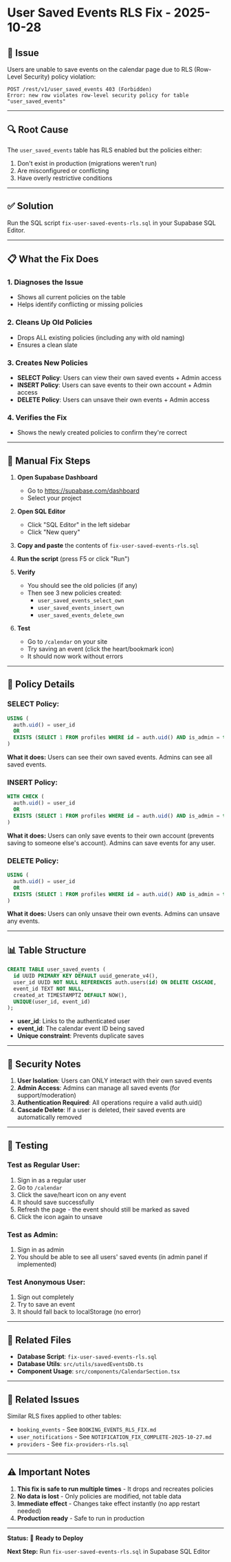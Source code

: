 # User Saved Events RLS Fix - 2025-10-28

## 🚨 **Issue**

Users are unable to save events on the calendar page due to RLS (Row-Level Security) policy violation:

```
POST /rest/v1/user_saved_events 403 (Forbidden)
Error: new row violates row-level security policy for table "user_saved_events"
```

---

## 🔍 **Root Cause**

The `user_saved_events` table has RLS enabled but the policies either:
1. Don't exist in production (migrations weren't run)
2. Are misconfigured or conflicting
3. Have overly restrictive conditions

---

## ✅ **Solution**

Run the SQL script `fix-user-saved-events-rls.sql` in your Supabase SQL Editor.

---

## 📋 **What the Fix Does**

### 1. **Diagnoses the Issue**
- Shows all current policies on the table
- Helps identify conflicting or missing policies

### 2. **Cleans Up Old Policies**
- Drops ALL existing policies (including any with old naming)
- Ensures a clean slate

### 3. **Creates New Policies**
- **SELECT Policy**: Users can view their own saved events + Admin access
- **INSERT Policy**: Users can save events to their own account + Admin access
- **DELETE Policy**: Users can unsave their own events + Admin access

### 4. **Verifies the Fix**
- Shows the newly created policies to confirm they're correct

---

## 🔧 **Manual Fix Steps**

1. **Open Supabase Dashboard**
   - Go to https://supabase.com/dashboard
   - Select your project

2. **Open SQL Editor**
   - Click "SQL Editor" in the left sidebar
   - Click "New query"

3. **Copy and paste** the contents of `fix-user-saved-events-rls.sql`

4. **Run the script** (press F5 or click "Run")

5. **Verify**
   - You should see the old policies (if any)
   - Then see 3 new policies created:
     - `user_saved_events_select_own`
     - `user_saved_events_insert_own`
     - `user_saved_events_delete_own`

6. **Test**
   - Go to `/calendar` on your site
   - Try saving an event (click the heart/bookmark icon)
   - It should now work without errors

---

## 🎯 **Policy Details**

### SELECT Policy:
```sql
USING (
  auth.uid() = user_id
  OR
  EXISTS (SELECT 1 FROM profiles WHERE id = auth.uid() AND is_admin = true)
)
```
**What it does:** Users can see their own saved events. Admins can see all saved events.

### INSERT Policy:
```sql
WITH CHECK (
  auth.uid() = user_id
  OR
  EXISTS (SELECT 1 FROM profiles WHERE id = auth.uid() AND is_admin = true)
)
```
**What it does:** Users can only save events to their own account (prevents saving to someone else's account). Admins can save events for any user.

### DELETE Policy:
```sql
USING (
  auth.uid() = user_id
  OR
  EXISTS (SELECT 1 FROM profiles WHERE id = auth.uid() AND is_admin = true)
)
```
**What it does:** Users can only unsave their own events. Admins can unsave any events.

---

## 📊 **Table Structure**

```sql
CREATE TABLE user_saved_events (
  id UUID PRIMARY KEY DEFAULT uuid_generate_v4(),
  user_id UUID NOT NULL REFERENCES auth.users(id) ON DELETE CASCADE,
  event_id TEXT NOT NULL,
  created_at TIMESTAMPTZ DEFAULT NOW(),
  UNIQUE(user_id, event_id)
);
```

- **user_id**: Links to the authenticated user
- **event_id**: The calendar event ID being saved
- **Unique constraint**: Prevents duplicate saves

---

## 🔐 **Security Notes**

1. **User Isolation**: Users can ONLY interact with their own saved events
2. **Admin Access**: Admins can manage all saved events (for support/moderation)
3. **Authentication Required**: All operations require a valid auth.uid()
4. **Cascade Delete**: If a user is deleted, their saved events are automatically removed

---

## 🧪 **Testing**

### Test as Regular User:
1. Sign in as a regular user
2. Go to `/calendar`
3. Click the save/heart icon on any event
4. It should save successfully
5. Refresh the page - the event should still be marked as saved
6. Click the icon again to unsave

### Test as Admin:
1. Sign in as admin
2. You should be able to see all users' saved events (in admin panel if implemented)

### Test Anonymous User:
1. Sign out completely
2. Try to save an event
3. It should fall back to localStorage (no error)

---

## 📱 **Related Files**

- **Database Script**: `fix-user-saved-events-rls.sql`
- **Database Utils**: `src/utils/savedEventsDb.ts`
- **Component Usage**: `src/components/CalendarSection.tsx`

---

## 🔗 **Related Issues**

Similar RLS fixes applied to other tables:
- `booking_events` - See `BOOKING_EVENTS_RLS_FIX.md`
- `user_notifications` - See `NOTIFICATION_FIX_COMPLETE-2025-10-27.md`
- `providers` - See `fix-providers-rls.sql`

---

## ⚠️ **Important Notes**

1. **This fix is safe to run multiple times** - It drops and recreates policies
2. **No data is lost** - Only policies are modified, not table data
3. **Immediate effect** - Changes take effect instantly (no app restart needed)
4. **Production ready** - Safe to run in production

---

**Status:** 🔄 **Ready to Deploy**

**Next Step:** Run `fix-user-saved-events-rls.sql` in Supabase SQL Editor


